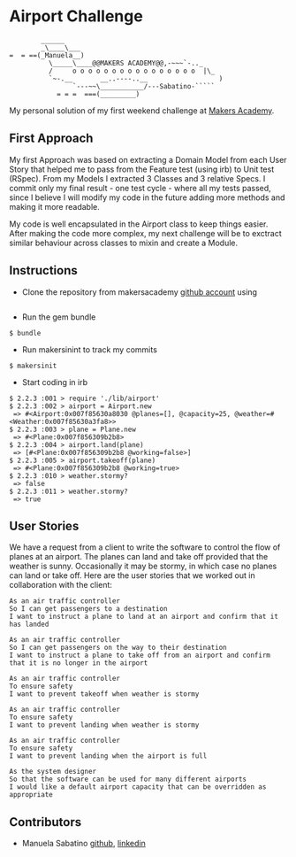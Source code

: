 Airport Challenge
=================

```
        ______
        _\____\___
=  = ==(_Manuela__)
          \_____\____@@MAKERS ACADEMY@@,-~~~`-.._
          /     o o o o o o o o o o o o o o o o  |\_
          `~-.__       __..----..__                  )
                `---~~\___________/---Sabatino-`````
            = = =  ===(_________)

```
My personal solution of my first weekend challenge at [Makers Academy](http://www.makersacademy.com/).  

First Approach
---------
My first Approach was based on extracting a Domain Model from each User Story that helped me to pass from the Feature test (using irb) to Unit test (RSpec). From my Models I extracted 3 Classes and 3 relative Specs. I commit only my final result - one test cycle - where all my tests passed, since I believe I will modify my code in the future adding more methods and making it more readable.

My code is well encapsulated in the Airport class to keep things easier. After making the code more complex, my next challenge will be to exctract similar behaviour across classes to mixin and create a Module.


Instructions
---------

* Clone the repository from makersacademy [github account](https://github.com/makersacademy/airport_challenge) using 
```$ git clone git@github.com:manuciao/airport_challenge.git
```
 
* Run the gem bundle
```$ gem install bundle
$ bundle
```
* Run makersinint to track my commits
```$ gem install makersinit
$ makersinit
```
* Start coding in irb
```$ irb
$ 2.2.3 :001 > require './lib/airport'
$ 2.2.3 :002 > airport = Airport.new
 => #<Airport:0x007f85630a8030 @planes=[], @capacity=25, @weather=#<Weather:0x007f85630a3fa8>> 
$ 2.2.3 :003 > plane = Plane.new
 => #<Plane:0x007f856309b2b8> 
$ 2.2.3 :004 > airport.land(plane)
 => [#<Plane:0x007f856309b2b8 @working=false>] 
$ 2.2.3 :005 > airport.takeoff(plane)
 => #<Plane:0x007f856309b2b8 @working=true>
$ 2.2.3 :010 > weather.stormy?
 => false 
$ 2.2.3 :011 > weather.stormy?
 => true 
```

User Stories
---------
We have a request from a client to write the software to control the flow of planes at an airport. The planes can land and take off provided that the weather is sunny. Occasionally it may be stormy, in which case no planes can land or take off.  Here are the user stories that we worked out in collaboration with the client:

```
As an air traffic controller 
So I can get passengers to a destination 
I want to instruct a plane to land at an airport and confirm that it has landed 

As an air traffic controller 
So I can get passengers on the way to their destination 
I want to instruct a plane to take off from an airport and confirm that it is no longer in the airport

As an air traffic controller 
To ensure safety 
I want to prevent takeoff when weather is stormy 

As an air traffic controller 
To ensure safety 
I want to prevent landing when weather is stormy 

As an air traffic controller 
To ensure safety 
I want to prevent landing when the airport is full 

As the system designer
So that the software can be used for many different airports
I would like a default airport capacity that can be overridden as appropriate
```

Contributors
---------

* Manuela Sabatino [github](https://github.com/ManuCiao/airport_challenge), [linkedin](https://uk.linkedin.com/in/mnsabatino)



